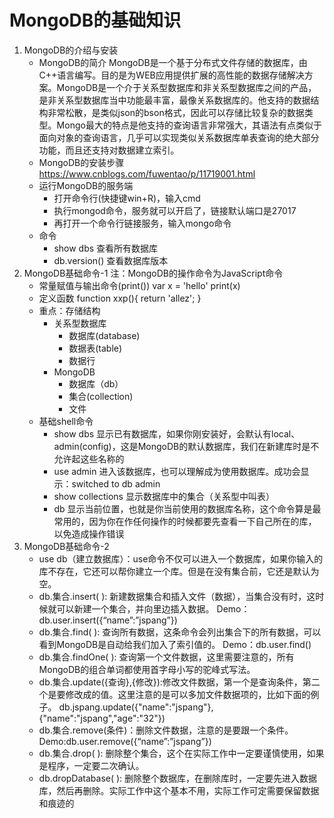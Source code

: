 # MongoDB的基础知识
1. MongoDB的介绍与安装
    - MongoDB的简介
    MongoDB是一个基于分布式文件存储的数据库，由C++语言编写。目的是为WEB应用提供扩展的高性能的数据存储解决方案。MongoDB是一个介于关系型数据库和非关系型数据库之间的产品，是非关系型数据库当中功能最丰富，最像关系数据库的。他支持的数据结构非常松散，是类似json的bson格式，因此可以存储比较复杂的数据类型。Mongo最大的特点是他支持的查询语言非常强大，其语法有点类似于面向对象的查询语言，几乎可以实现类似关系数据库单表查询的绝大部分功能，而且还支持对数据建立索引。
    - MongoDB的安装步骤 
    https://www.cnblogs.com/fuwentao/p/11719001.html
    - 运行MongoDB的服务端
        - 打开命令行(快捷键win+R)，输入cmd
        - 执行mongod命令，服务就可以开启了，链接默认端口是27017
        - 再打开一个命令行链接服务，输入mongo命令
    - 命令
        - show dbs 查看所有数据库
        - db.version() 查看数据库版本
2. MongoDB基础命令-1
    注：MongoDB的操作命令为JavaScript命令
    - 常量赋值与输出命令(print())
    var x = 'hello'
    print(x)
    - 定义函数
    function xxp(){
        return 'allez';
    }
    - 重点：存储结构
        - 关系型数据库
            - 数据库(database)
            - 数据表(table)
            - 数据行
        - MongoDB
            - 数据库（db）
            - 集合(collection)
            - 文件
    - 基础shell命令
        - show dbs 显示已有数据库，如果你刚安装好，会默认有local、admin(config)，这是MongoDB的默认数据库，我们在新建库时是不允许起这些名称的
        - use admin 进入该数据库，也可以理解成为使用数据库。成功会显示：switched to db admin
        - show collections 显示数据库中的集合（关系型中叫表）
        - db 显示当前位置，也就是你当前使用的数据库名称，这个命令算是最常用的，因为你在作任何操作的时候都要先查看一下自己所在的库，以免造成操作错误
3. MongoDB基础命令-2
    - use db（建立数据库）：use命令不仅可以进入一个数据库，如果你输入的库不存在，它还可以帮你建立一个库。但是在没有集合前，它还是默认为空。
    - db.集合.insert( ): 新建数据集合和插入文件（数据），当集合没有时，这时候就可以新建一个集合，并向里边插入数据。
    Demo：db.user.insert({“name”:”jspang”})
    - db.集合.find( ): 查询所有数据，这条命令会列出集合下的所有数据，可以看到MongoDB是自动给我们加入了索引值的。
    Demo：db.user.find()
    - db.集合.findOne( ): 查询第一个文件数据，这里需要注意的，所有MongoDB的组合单词都使用首字母小写的驼峰式写法。
    - db.集合.update({查询},{修改}):修改文件数据，第一个是查询条件，第二个是要修改成的值。这里注意的是可以多加文件数据项的，比如下面的例子。
    db.jspang.update({"name":"jspang"},{"name":"jspang","age":"32"})
    - db.集合.remove(条件)：删除文件数据，注意的是要跟一个条件。
    Demo:db.user.remove({“name”:”jspang”})
    - db.集合.drop( ): 删除整个集合，这个在实际工作中一定要谨慎使用，如果是程序，一定要二次确认。
    - db.dropDatabase( ): 删除整个数据库，在删除库时，一定要先进入数据库，然后再删除。实际工作中这个基本不用，实际工作可定需要保留数据和痕迹的